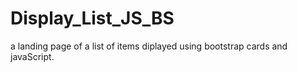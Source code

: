 # Display_List_JS_BS
a landing page of a list of items diplayed using bootstrap cards and javaScript.

